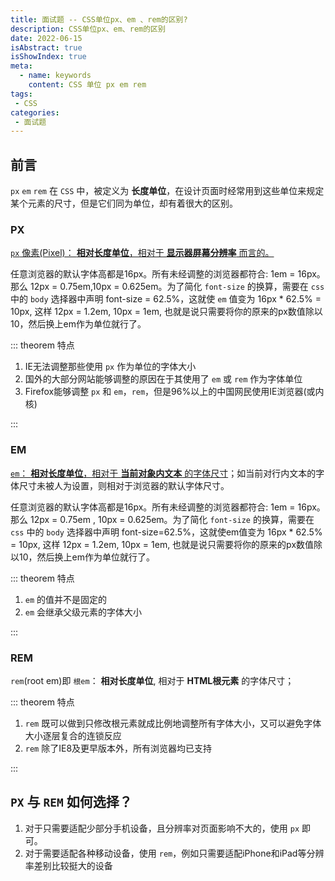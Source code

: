 ```yaml
---
title: 面试题 -- CSS单位px、em 、rem的区别?
description: CSS单位px、em、rem的区别
date: 2022-06-15
isAbstract: true
isShowIndex: true
meta:
  - name: keywords
    content: CSS 单位 px em rem
tags:
 - CSS 
categories:
 - 面试题
---
```


## 前言

 `px` `em` `rem` 在 `CSS` 中，被定义为 **长度单位**，在设计页面时经常用到这些单位来规定某个元素的尺寸，但是它们同为单位，却有着很大的区别。

<!-- more -->

### **PX**

[`px` 像素(Pixel)： **相对长度单位**，相对于 **显示器屏幕分辨率** 而言的。](http://www.divcss5.com/shouce/u_length_px.shtml)

任意浏览器的默认字体高都是16px。所有未经调整的浏览器都符合: 1em = 16px。那么 12px = 0.75em,10px = 0.625em。为了简化 `font-size` 的换算，需要在 `css` 中的 `body` 选择器中声明 font-size = 62.5%，这就使 `em` 值变为 16px * 62.5% = 10px, 这样 12px = 1.2em, 10px = 1em, 也就是说只需要将你的原来的px数值除以10，然后换上em作为单位就行了。


::: theorem 特点

1. IE无法调整那些使用 `px` 作为单位的字体大小
2. 国外的大部分网站能够调整的原因在于其使用了 `em` 或 `rem` 作为字体单位
3. Firefox能够调整 `px` 和 `em`，`rem`，但是96%以上的中国网民使用IE浏览器(或内核)

:::

### **EM**

[`em`： **相对长度单位**，相对于 **当前对象内文本** 的字体尺寸](http://www.divcss5.com/shouce/u_length_em.shtml)；如当前对行内文本的字体尺寸未被人为设置，则相对于浏览器的默认字体尺寸。

任意浏览器的默认字体高都是16px。所有未经调整的浏览器都符合: 1em = 16px。那么 12px = 0.75em , 10px = 0.625em。为了简化 `font-size` 的换算，需要在 `css` 中的 `body` 选择器中声明 font-size=62.5%，这就使em值变为 16px * 62.5% = 10px, 这样 12px = 1.2em, 10px = 1em, 也就是说只需要将你的原来的px数值除以10，然后换上em作为单位就行了。

::: theorem 特点

1. `em` 的值并不是固定的
2. `em` 会继承父级元素的字体大小

:::

### **REM** <Badge text="CSS3" type="success" vertical="top"/>

`rem`(root em)即 `根em`： **相对长度单位**, 相对于 **HTML根元素** 的字体尺寸；

::: theorem 特点

1. `rem` 既可以做到只修改根元素就成比例地调整所有字体大小，又可以避免字体大小逐层复合的连锁反应
2. `rem` 除了IE8及更早版本外，所有浏览器均已支持

:::

## `PX` 与 `REM` 如何选择？
1. 对于只需要适配少部分手机设备，且分辨率对页面影响不大的，使用 `px` 即可。
2. 对于需要适配各种移动设备，使用 `rem`，例如只需要适配iPhone和iPad等分辨率差别比较挺大的设备